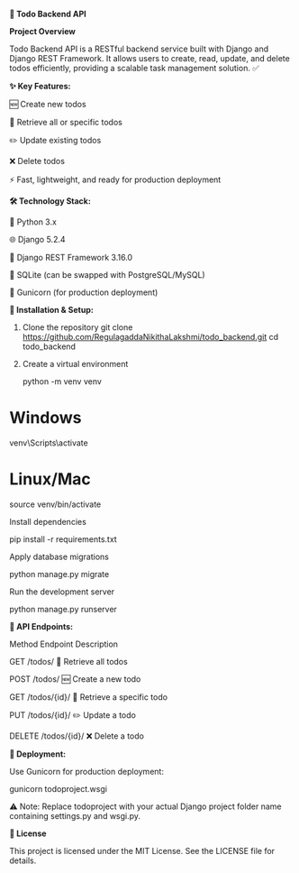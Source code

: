 **📝 Todo Backend API**


**Project Overview**

Todo Backend API is a RESTful backend service built with Django and Django REST Framework.
It allows users to create, read, update, and delete todos efficiently, providing a scalable task management solution. ✅

**✨ Key Features:**

🆕 Create new todos

📖 Retrieve all or specific todos

✏️ Update existing todos

❌ Delete todos

⚡ Fast, lightweight, and ready for production deployment


**🛠️ Technology Stack:**

🐍 Python 3.x

🌐 Django 5.2.4

🔧 Django REST Framework 3.16.0

💾 SQLite (can be swapped with PostgreSQL/MySQL)

🚀 Gunicorn (for production deployment)

**🚀 Installation & Setup:**

1. Clone the repository
  git clone https://github.com/RegulagaddaNikithaLakshmi/todo_backend.git
  cd todo_backend

2. Create a virtual environment

   python -m venv venv

# Windows

venv\Scripts\activate

# Linux/Mac

source venv/bin/activate

Install dependencies

pip install -r requirements.txt

Apply database migrations
 
python manage.py migrate

Run the development server

python manage.py runserver

**📄 API Endpoints:**

Method	Endpoint	Description

GET	/todos/	📖 Retrieve all todos

POST	/todos/	🆕 Create a new todo

GET	/todos/{id}/	📖 Retrieve a specific todo

PUT	/todos/{id}/	✏️ Update a todo

DELETE	/todos/{id}/	❌ Delete a todo


**🚀 Deployment:**

Use Gunicorn for production deployment:

gunicorn todoproject.wsgi


⚠️ Note: Replace todoproject with your actual Django project folder name containing settings.py and wsgi.py.



**📄 License**

This project is licensed under the MIT License. See the LICENSE file for details. 
